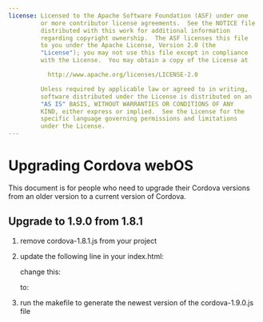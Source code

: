 ```yaml
---
license: Licensed to the Apache Software Foundation (ASF) under one
         or more contributor license agreements.  See the NOTICE file
         distributed with this work for additional information
         regarding copyright ownership.  The ASF licenses this file
         to you under the Apache License, Version 2.0 (the
         "License"); you may not use this file except in compliance
         with the License.  You may obtain a copy of the License at

           http://www.apache.org/licenses/LICENSE-2.0

         Unless required by applicable law or agreed to in writing,
         software distributed under the License is distributed on an
         "AS IS" BASIS, WITHOUT WARRANTIES OR CONDITIONS OF ANY
         KIND, either express or implied.  See the License for the
         specific language governing permissions and limitations
         under the License.
---
```


Upgrading Cordova webOS
=======================

This document is for people who need to upgrade their Cordova versions from an older version to a current version of Cordova.

## Upgrade to 1.9.0 from 1.8.1 ##

1. remove cordova-1.8.1.js from your project

2. update the following line in your index.html:

    change this:
    <script type="text/javascript" src="cordova-1.8.1.js"></script> 
    
    to:
    <script type="text/javascript" src="cordova-1.9.0.js"></script> 

3. run the makefile to generate the newest version of the cordova-1.9.0.js file